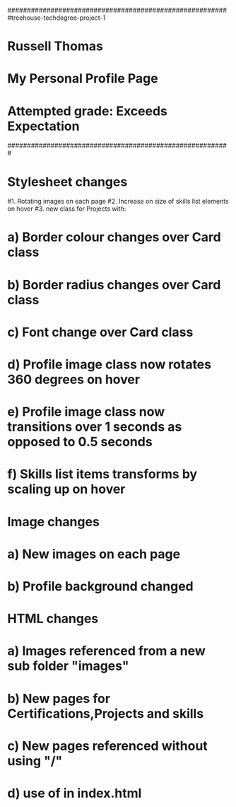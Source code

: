 ########################################################
#treehouse-techdegree-project-1
# Russell Thomas
# My Personal Profile Page
# Attempted grade: Exceeds Expectation
#########################################################
# Stylesheet changes
#1. Rotating images on each page
#2. Increase on size of skills list elements on hover
#3. new class for Projects with:
#   a) Border colour changes over Card class
#   b) Border radius changes over Card class
#   c) Font change over Card class
#   d) Profile image class now rotates 360 degrees on hover
#   e) Profile image class now transitions over 1 seconds as opposed to 0.5 seconds
#   f) Skills list items transforms by scaling up on hover  
# Image changes
#   a) New images on each page
#   b) Profile background changed
# HTML changes
#   a) Images referenced from a new sub folder "images"
#   b) New pages for Certifications,Projects and skills
#   c) New pages referenced without using "/"
#   d) use of <strong> in index.html
